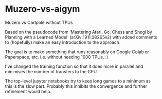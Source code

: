 # Muzero-vs-aigym
Muzero vs Cartpole without TPUs

Based on the pseudocode from 'Mastering Atari, Go, Chess and Shogi by Planning with a Learned Model' (arXiv:1911.08265v2) with added comments to (hopefully) make an easy introduction to the approach.

The goal is to make something that runs reasonably on Google Colab or Paperspace, etc. i.e. without needing 1000 TPUs. :)

I've changed the training function so that it does more in parallel and minimises the number of transfers to the GPU.

The top-level jupyter notebooks try to keep long games to a minimum as this is the slow part. Probably this inhibits the convergence and further refinement would help. 
